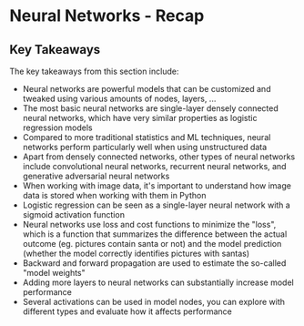 
# Neural Networks - Recap 

## Key Takeaways

The key takeaways from this section include:

* Neural networks are powerful models that can be customized and tweaked using various amounts of nodes, layers, ...
* The most basic neural networks are single-layer densely connected neural networks, which have very similar properties as logistic regression models
* Compared to more traditional statistics and ML techniques, neural networks perform particularly well when using unstructured data
* Apart from densely connected networks, other types of neural networks include convolutional neural networks, recurrent neural networks, and generative adversarial neural networks 
* When working with image data, it's important to understand how image data is stored when working with them in Python
* Logistic regression can be seen as a single-layer neural network with a sigmoid activation function
* Neural networks use loss and cost functions to minimize the "loss", which is a function that summarizes the difference between the actual outcome (eg. pictures contain santa or not) and the model prediction (whether the model correctly identifies pictures with santas)
* Backward and forward propagation are used to estimate the so-called "model weights"
* Adding more layers to neural networks can substantially increase model performance
* Several activations can be used in model nodes, you can explore with different types and evaluate how it affects performance
